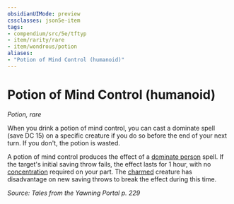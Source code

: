 ```yaml
---
obsidianUIMode: preview
cssclasses: json5e-item
tags:
- compendium/src/5e/tftyp
- item/rarity/rare
- item/wondrous/potion
aliases: 
- "Potion of Mind Control (humanoid)"
---
```

# Potion of Mind Control (humanoid)
*Potion, rare*  


When you drink a potion of mind control, you can cast a dominate spell (save DC 15) on a specific creature if you do so before the end of your next turn. If you don't, the potion is wasted.

A potion of mind control produces the effect of a [dominate person](/Systems/5e/spells/dominate-person.md) spell. If the target's initial saving throw fails, the effect lasts for 1 hour, with no [concentration](/Systems/5e/rules/conditions.md#concentration) required on your part. The [charmed](/Systems/5e/rules/conditions.md#charmed) creature has disadvantage on new saving throws to break the effect during this time.

*Source: Tales from the Yawning Portal p. 229*